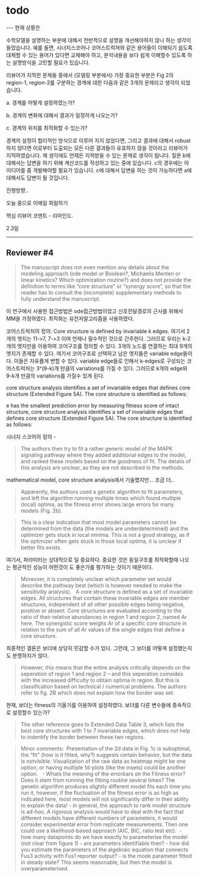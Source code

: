 # todo 

--- 현재 상황은 

수학모델을 설명하는 부분에 대해서 전반적으로 설명을 개선해야하지 않나 하는 생각이 들었습니다. 예를 들면, 시너지스코어나 코어스트럭쳐와 같은 용어들이 이해되기 쉽도록 대체할 수 있는 용어가 있다면 교체해야 하고, 분석내용을 보다 쉽게 이해할수 있도록 하는 설명방식을 고민할 필요가 있습니다.  

리뷰어가 지적한 문제들 중에서 (모델링 부분에서) 가장 중요한 부분은 Fig 2의 region-1, region-2를 구분하는 경계에 대한 다음과 같은 3개의 문제라고 생각이 되었습니다.  

a. 경계를 어떻게 설정하였는가? 

b. 경계의 변화에 대해서 결과가 일정하게 나오는가?

c. 경계의 위치를 최적화할 수 있는가?  

경계의 설정이 합리적인 방식으로 이루어 지지 않았다면, 그리고 결과에 대해서 robust하지 않다면 이로부터 도출되는 모든 다른 결과들이 유효하지 않을 것이라고 리뷰어가 지적하였습니다. 제 생각에도 언제든 지적받을 수 있는 문제로 생각이 됩니다. 질문 b에 대해서는 답변을 하기 위해 계산코드를 작성하고 있는 중에 있습니다. c의 경우에는 아이디어를 좀 개발해야할 필요가 있습니다. c에 대해서 답변을 하는 것이 가능하다면 a에 대해서도 답변이 될 것입니다. 

진행방향..

오늘 중으로 이메일 회람하기

핵심 리뷰어 코멘트 - 리마인드. 

2.3일

--- 


Reviewer #4
-----------

> The manuscript does not even mention any details about the modeling approach (ode model or Boolean?, Michaelis Menten or linear kinetics? Which optimization routine?) and does not provide the definition to terms like “core structure” or “synergy score”, so that the reader has to consult the (incomplete) supplementary methods to fully understand the manuscript.

이 연구에서 사용한 접근방법은 ode접근방법이었고 신호전달경로의 근사를 위해서 MM을 가정하였다. 최적화는 유전자알고리즘을 사용하였다. 

코어스트럭처의 정의: Core structure is defined by invariable k edges. 여기서 2개의 엣지는 11->7, 7->3 이며 언제나 필수적인 것으로 간주한다. 그러므로 우리는 k-2개의 엣지만을 이용하여 코어구조를 정의할 수 있다. 3개의 노드를 연결하는 최대 9개의 엣지가 존재할 수 있다. 여기서 코어구조로 선택하고 남은 엣지들은 variable edge들이다. 이들은 자유롭게 변할 수 있다. variable edge들로 인해서 k-edges로 구성되는 코어스트럭처는 3^(9-k)개 만큼의 variations를 가질 수 있다. 그러므로 k개의 edge와 9-k개 만큼의 variations를 가질수 있게 된다. 

core structure analysis identifies a set of invariable edges that defines core structure (Extended Figure 5A). The core structure is identified as follows: 

e has the smallest prediction error by measuring fitness score of intact structure, core structure analysis identifies a set of invariable edges that defines core structure (Extended Figure 5A). The core structure is identified as follows: 

시너지 스코어의 정의 - 


> The authors then try to fit a rather generic model of the MAPK signaling pathway where they added additional edges to the model, and ranked these models based on the goodness of fit. The details of this analysis are unclear, as they are not described in the methods. 

mathematical model, core structure analysis에서 기술했지만... 조금 더.. 

> Apparently, the authors used a genetic algorithm to fit parameters, and left the algorithm running multiple times which found multiple (local) optima, as the fitness error shows large errors for many models (Fig. 2b). 

> This is a clear indication that most model parameters cannot be determined from the data (the models are underdetermined) and the optimizer gets stuck in local minima. This is not a good strategy, as if the optimizer often gets stuck in those local optima, it is unclear if better fits exists. 

여기서, 파라미터는 상대적으로 덜 중요하다. 중요한 것은 동일구조를 최적화할때 나오는 평균적인 성능이 어떤것이 도 좋은가를 평가하는 것이기 때문이다.  
> Moreover, it is completely unclear which parameter set would describe the pathway best (which is however needed to make the sensitivitiy analysis).   A core structure is defined as a set of invariable edges. All structures that contain these invariable edges are member structures, independent of all other possible edges being negative, positive or absent. Core structures are evaluated according to the ratio of their relative abundances in region 1 and region 2, named Ar here. The synergistic score weighs Ar of a specific core structure in relation to the sum of all Ar values of the single edges that define a core structure. 

최종적인 결론은 보더에 상당히 민감할 수가 있다. 그런데, 그 보더를 어떻게 설정했는지도 분명하지가 않다. 
> However, this means that the entire analysis critically depends on the seperation of region 1 and region 2 – and this seperation coinsides with the increased difficulty to obtain optima in region. But this is classification based on technical / numerical problems. The authors refer to fig. 2B which does not explain how the border was set. 

현재, 보더는 fitness의 기울기를 이용하여 설정하였다. 보더를 다른 변수들에 종속적으로 설정할수 있는가? 

> The other reference goes to Extended Data Table 3, which lists the best core structures with 1 to 7 invariable edges, which does not help to indentify the border between these two regions.

> Minor comments:  Presentation of the 2d data in Fig. 1c is suboptimal, the “fit” (how is it fitted, why?) suggests certain behavior, but the data is notvisible. Visualization of the raw data as heatmap might be one option, or having multiple 1d-plots (like the insets) could be another option.   - Whats the meaning of the errorbars on the Fitness error? Does it stem from running the fitting routine several times? The genetic algorithm produces slightly different model fits each time you run it, however, if the fluctuation of the fitness error is as high as indicated here, most models will not significantly differ in their ability to explain the data! - in general, the approach to rank model structure is ad-hoc. A rigorous analysis would have to deal with the fact that different models have different numbers of parameters, it would consider experimental error from replicate measurements. Then one could use a likelihood-based approach (AIC, BIC, ratio test etc).  - how many datapoints do we have exactly to parameterise the model (not clear from figure 1) - are parameters identifiable then? - how did you estimate the parameters of the algebraic equation that connects Fus3 activity with Fus1 reporter output? - is the mode parameter fitted in steady state? This seems reasonable, but then the model is overparameterised. 



